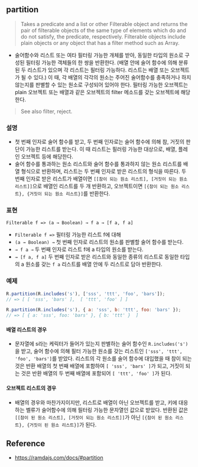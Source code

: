 ## partition
> Takes a predicate and a list or other Filterable object and returns the pair of filterable objects of the same type of elements which do and do not satisfy, the predicate, respectively. Filterable objects include plain objects or any object that has a filter method such as Array.
- 술어함수와 리스트 또는 여타 필터링 가능한 개체를 받아, 동일한 타입의 원소로 구성된 필터링 가능한 객체들의 한 쌍을 반환한다. (배열 안에 술어 함수에 의해 분류된 두 리스트가 있으며 각 리스트는 필터링 가능하다. 리스트는 배열 또는 오브젝트가 될 수 있다.) 이 때, 각 배열의 각각의 원소는 주어진 술어함수를 충족하거나 하지 않는지를 판별할 수 있는 원소로 구성되어 있어야 한다. 필터링 가능한 오브젝트는 plain 오브젝트 또는 배열과 같은 오브젝트의 filter 메소드를 갖는 오브젝트에 해당한다.

> See also filter, reject.

### 설명
- 첫 번째 인자로 술어 함수를 받고, 두 번째 인자로는 술어 함수에 의해 참, 거짓의 판단이 가능한 리스트를 받는다. 이 때 리스트는 필러링 가능한 대상으로, 배열, 플레인 오브젝트 등에 해당한다.
- 술어 함수를 통과하는 원소 리스트와 술어 함수를 통과하지 않는 원소 리스트를 배열 형식으로 반환하며, 리스트는 두 번째 인자로 받은 리스트의 형식을 따른다. 두 번째 인자로 받은 리스트가 배열이면 `[[참이 되는 원소 리스트], [거짓이 되는 원소 리스트]]`으로 배열인 리스트를 두 개 반환하고, 오브젝트이면 `[{참이 되는 원소 리스트}, {거짓이 되는 원소 리스트}]`를 반환한다.

### 표현
```
Filterable f => (a → Boolean) → f a → [f a, f a]
```
- `Filterable f =>` 필터링 가능한 리스트 f에 대해
- `(a → Boolean) →` 첫 번째 인자로 리스트의 원소를 판별할 술어 함수를 받는다.
- `→ f a →` 두 번째 인자로 리스트 f에 a 타입의 원소를 받는다.
- `→ [f a, f a]` 두 번째 인자로 받은 리스트와 동일한 종류의 리스트로 동일한 타입의 a 원소를 갖는 `f a` 리스트를 배열 안에 두 리스트로 담아 반환한다.

### 예제
```js
R.partition(R.includes('s'), ['sss', 'ttt', 'foo', 'bars']);
// => [ [ 'sss', 'bars' ],  [ 'ttt', 'foo' ] ]

R.partition(R.includes('s'), { a: 'sss', b: 'ttt', foo: 'bars' });
// => [ { a: 'sss', foo: 'bars' }, { b: 'ttt' }  ]
```

#### 배열 리스트의 경우
- 문자열에 s라는 케릭터가 들어가 있는지 판별하는 술어 함수인 `R.includes('s')`을 받고, 술어 함수에 의해 필터 가능한 원소를 갖는 리스트인 `['sss', 'ttt', 'foo', 'bars']`를 받았다. 리스트의 각 원소를 술어 함수에 대입했을 때 참이 되는 것은 반환 배열의 첫 번째 배열에 포함하여 `[ 'sss', 'bars' ]`가 되고, 거짓이 되는 것은 반환 배열의 두 번째 배열에 포함되어 `[ 'ttt', 'foo' ]`가 된다.

#### 오브젝트 리스트의 경우
- 배열의 경우와 마찬가지이지만, 리스트로 배열이 아닌 오브젝트를 받고, 키에 대응하는 벨류가 술어함수에 의해 필터링 가능한 문자열인 값으로 받았다. 반환된 값은 `[[참이 된 원소 리스트], [거짓이 되는 원소 리스트]]`가 아닌 `[{참이 된 원소 리스트}, {거짓이 된 원소 리스트}]`가 된다.

## Reference
- https://ramdajs.com/docs/#partition
